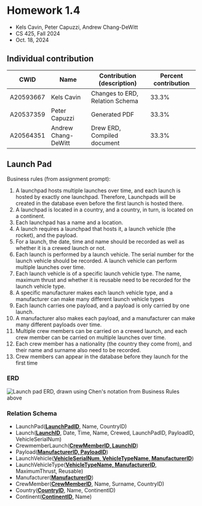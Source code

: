 <div id="title">

# Homework 1.4

- Kels Cavin, Peter Capuzzi, Andrew Chang-DeWitt
- CS 425, Fall 2024
- Oct. 18, 2024

## Individual contribution

| CWID      | Name                | Contribution (description)      | Percent contribution |
| --------- | ------------------- | ------------------------------- | -------------------- |
| A20593667 | Kels Cavin          | Changes to ERD, Relation Schema | 33.3%                |
| A20537359 | Peter Capuzzi       | Generated PDF                   | 33.3%                |
| A20564351 | Andrew Chang-DeWitt | Drew ERD, Compiled document     | 33.3%                |

</div>

## Launch Pad

Business rules (from assignment prompt):

1. A launchpad hosts multiple launches over time, and each launch is hosted by exactly one launchpad. Therefore, Launchpads will be created in the database even before the first launch is hosted there.
2. A launchpad is located in a country, and a country, in turn, is located on a continent.
3. Each launchpad has a name and a location.
4. A launch requires a launchpad that hosts it, a launch vehicle (the rocket), and the payload.
5. For a launch, the date, time and name should be recorded as well as whether it is a crewed launch or not.
6. Each launch is performed by a launch vehicle. The serial number for the launch vehicle should be recorded. A launch vehicle can perform multiple launches over time.
7. Each launch vehicle is of a specific launch vehicle type. The name, maximum thrust and whether it is reusable need to be recorded for the launch vehicle type.
8. A specific manufacturer makes each launch vehicle type, and a manufacturer can make many different launch vehicle types
9. Each launch carries one payload, and a payload is only carried by one launch.
10. A manufacturer also makes each payload, and a manufacturer can make many different payloads over time.
11. Multiple crew members can be carried on a crewed launch, and each crew member can be carried on multiple launches over time.
12. Each crew member has a nationality (the country they come from), and their name and surname also need to be recorded.
13. Crew members can appear in the database before they launch for the first time

### ERD

![Launch pad ERD, drawn using Chen's notation from Business Rules above](/public/erd.svg)

### Relation Schema

- LaunchPad(<ins>**LaunchPadID**</ins>, Name, CountryID)
- Launch(<ins>**LaunchID**</ins>, Date, Time, Name, Crewed, LaunchPadID, PayloadID, VehicleSerialNum)
- CrewmemberLaunch(<ins>**CrewMemberID, LaunchID**</ins>)
- Payload(<ins>**ManufacturerID, PayloadID**</ins>)
- LaunchVehicle(<ins>**VehicleSerialNum, VehicleTypeName, ManufacturerID**</ins>)
- LaunchVehicleType(<ins>**VehicleTypeName, ManufacturerID**</ins>, MaximumThrust, Reusable)
- Manufacturer(<ins>**ManufacturerID**</ins>)
- CrewMember(<ins>**CrewMemberID**</ins>, Name, Surname, CountryID)
- Country(<ins>**CountryID**</ins>, Name, ContinentID)
- Continent(<ins>**ContinentID**</ins>, Name)
